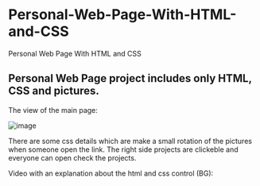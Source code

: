 # Personal-Web-Page-With-HTML-and-CSS
Personal Web Page With HTML and CSS

## Personal Web Page project includes only HTML, CSS and pictures.

The view of the main page:

![image](https://github.com/AlexanderBedrosyan/Personal-Web-Page-With-HTML-and-CSS/assets/126572116/eed3b2dd-12c9-4797-ab16-875cb1f2bff0)

There are some css details which are make a small rotation of the pictures when someone open the link. The right side projects are clickeble and everyone can open check the projects.

Video with an explanation about the html and css control (BG):
